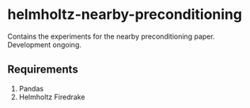 # helmholtz-nearby-preconditioning #

Contains the experiments for the nearby preconditioning paper. Development ongoing.

## Requirements ##

1) Pandas
2) Helmholtz Firedrake